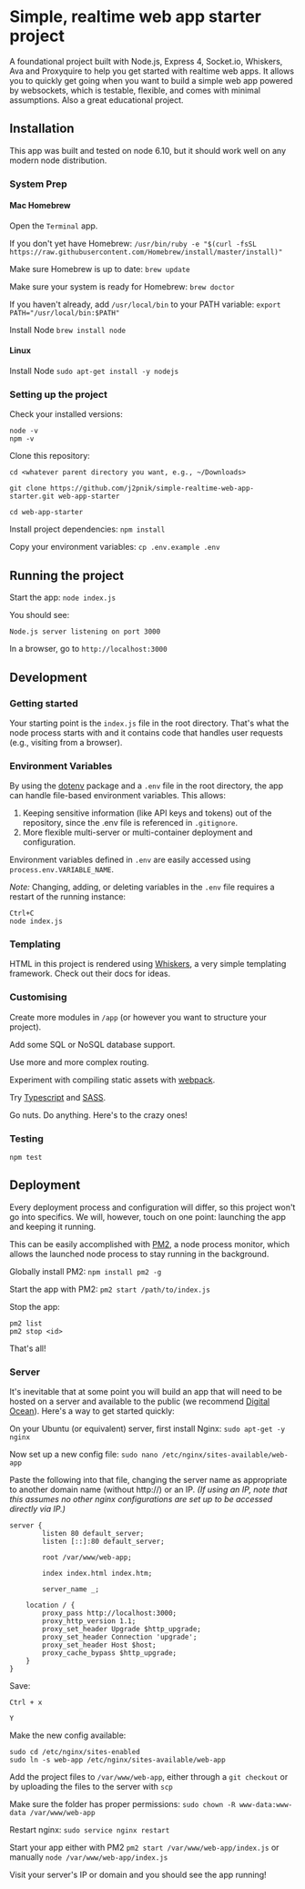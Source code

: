# Simple, realtime web app starter project
A foundational project built with Node.js, Express 4, Socket.io, Whiskers, Ava and Proxyquire to help you get started with realtime web apps. It allows you to quickly get going when you want to build a simple web app powered by websockets, which is testable, flexible, and comes with minimal assumptions. Also a great educational project.

## Installation

This app was built and tested on node 6.10, but it should work well on any modern node distribution.

### System Prep

#### Mac Homebrew

Open the `Terminal` app.

If you don't yet have Homebrew:
`/usr/bin/ruby -e "$(curl -fsSL https://raw.githubusercontent.com/Homebrew/install/master/install)"`

Make sure Homebrew is up to date:
`brew update`

Make sure your system is ready for Homebrew:
`brew doctor`

If you haven't already, add `/usr/local/bin` to your PATH variable:
`export PATH="/usr/local/bin:$PATH"`

Install Node
`brew install node`

#### Linux

Install Node
`sudo apt-get install -y nodejs`

### Setting up the project

Check your installed versions:
```
node -v
npm -v
```

Clone this repository:
```
cd <whatever parent directory you want, e.g., ~/Downloads>

git clone https://github.com/j2pnik/simple-realtime-web-app-starter.git web-app-starter

cd web-app-starter 
```

Install project dependencies:
`npm install`

Copy your environment variables:
`cp .env.example .env`

## Running the project

Start the app:
`node index.js`

You should see:
```
Node.js server listening on port 3000
```

In a browser, go to `http://localhost:3000`

## Development

### Getting started

Your starting point is the `index.js` file in the root directory. That's what the node process starts with and it contains code that handles user requests (e.g., visiting from a browser).

### Environment Variables

By using the [dotenv](https://github.com/motdotla/dotenv) package and a `.env` file in the root directory, the app can handle file-based environment variables. This allows:

1. Keeping sensitive information (like API keys and tokens) out of the repository, since the .env file is referenced in `.gitignore`.
2. More flexible multi-server or multi-container deployment and configuration.

Environment variables defined in `.env` are easily accessed using `process.env.VARIABLE_NAME`.

*Note:* Changing, adding, or deleting variables in the `.env` file requires a restart of the running instance:
```
Ctrl+C
node index.js
```

### Templating

HTML in this project is rendered using [Whiskers](https://github.com/gsf/whiskers.js), a very simple templating framework. Check out their docs for ideas.

### Customising

Create more modules in `/app` (or however you want to structure your project).

Add some SQL or NoSQL database support.

Use more and more complex routing.

Experiment with compiling static assets with [webpack](https://webpack.js.org/).

Try [Typescript](https://www.typescriptlang.org/) and [SASS](http://sass-lang.com/).

Go nuts. Do anything. Here's to the crazy ones!

### Testing

`npm test`

## Deployment

Every deployment process and configuration will differ, so this project won't go into specifics. We will, however, touch on one point: launching the app and keeping it running.

This can be easily accomplished with [PM2](https://github.com/Unitech/pm2), a node process monitor, which allows the launched node process to stay running in the background.

Globally install PM2:
`npm install pm2 -g` 

Start the app with PM2:
`pm2 start /path/to/index.js`

Stop the app:
```
pm2 list
pm2 stop <id>
```

That's all!

### Server

It's inevitable that at some point you will build an app that will need to be hosted on a server and available to the public (we recommend [Digital Ocean](https://m.do.co/c/ae07fd955cd3)). Here's a way to get started quickly:

On your Ubuntu (or equivalent) server, first install Nginx:
`sudo apt-get -y nginx`

Now set up a new config file:
`sudo nano /etc/nginx/sites-available/web-app`

Paste the following into that file, changing the server name as appropriate to another domain name (without http://) or an IP. _(If using an IP, note that this assumes no other nginx configurations are set up to be accessed directly via IP.)_
```
server {
        listen 80 default_server;
        listen [::]:80 default_server;

        root /var/www/web-app;

        index index.html index.htm;

        server_name _;

    location / {
        proxy_pass http://localhost:3000;
        proxy_http_version 1.1;
        proxy_set_header Upgrade $http_upgrade;
        proxy_set_header Connection 'upgrade';
        proxy_set_header Host $host;
        proxy_cache_bypass $http_upgrade;
    }
}
```

Save:
```
Ctrl + x

Y
```

Make the new config available:
```
sudo cd /etc/nginx/sites-enabled
sudo ln -s web-app /etc/nginx/sites-available/web-app
```

Add the project files to `/var/www/web-app`, either through a `git checkout` or by uploading the files to the server with `scp`

Make sure the folder has proper permissions:
`sudo chown -R www-data:www-data /var/www/web-app`

Restart nginx:
`sudo service nginx restart`

Start your app either with PM2 `pm2 start /var/www/web-app/index.js` or manually `node /var/www/web-app/index.js`

Visit your server's IP or domain and you should see the app running!